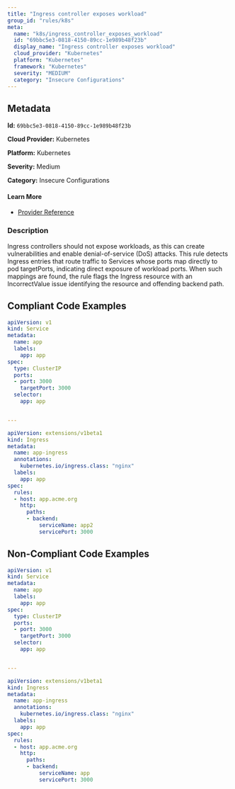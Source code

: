 ```yaml
---
title: "Ingress controller exposes workload"
group_id: "rules/k8s"
meta:
  name: "k8s/ingress_controller_exposes_workload"
  id: "69bbc5e3-0818-4150-89cc-1e989b48f23b"
  display_name: "Ingress controller exposes workload"
  cloud_provider: "Kubernetes"
  platform: "Kubernetes"
  framework: "Kubernetes"
  severity: "MEDIUM"
  category: "Insecure Configurations"
---
```

## Metadata

**Id:** `69bbc5e3-0818-4150-89cc-1e989b48f23b`

**Cloud Provider:** Kubernetes

**Platform:** Kubernetes

**Severity:** Medium

**Category:** Insecure Configurations

#### Learn More

 - [Provider Reference](https://kubernetes.io/docs/concepts/services-networking/ingress-controllers/)

### Description

 Ingress controllers should not expose workloads, as this can create vulnerabilities and enable denial-of-service (DoS) attacks. This rule detects Ingress entries that route traffic to Services whose ports map directly to pod targetPorts, indicating direct exposure of workload ports. When such mappings are found, the rule flags the Ingress resource with an IncorrectValue issue identifying the resource and offending backend path.


## Compliant Code Examples
```yaml
apiVersion: v1
kind: Service
metadata:
  name: app
  labels:
    app: app
spec:
  type: ClusterIP
  ports:
  - port: 3000
    targetPort: 3000
  selector:
    app: app


---

apiVersion: extensions/v1beta1
kind: Ingress
metadata:
  name: app-ingress
  annotations:
    kubernetes.io/ingress.class: "nginx"
  labels:
    app: app
spec:
  rules:
  - host: app.acme.org
    http:
      paths:
      - backend:
          serviceName: app2
          servicePort: 3000

```
## Non-Compliant Code Examples
```yaml
apiVersion: v1
kind: Service
metadata:
  name: app
  labels:
    app: app
spec:
  type: ClusterIP
  ports:
  - port: 3000
    targetPort: 3000
  selector:
    app: app


---

apiVersion: extensions/v1beta1
kind: Ingress
metadata:
  name: app-ingress
  annotations:
    kubernetes.io/ingress.class: "nginx"
  labels:
    app: app
spec:
  rules:
  - host: app.acme.org
    http:
      paths:
      - backend:
          serviceName: app
          servicePort: 3000

```